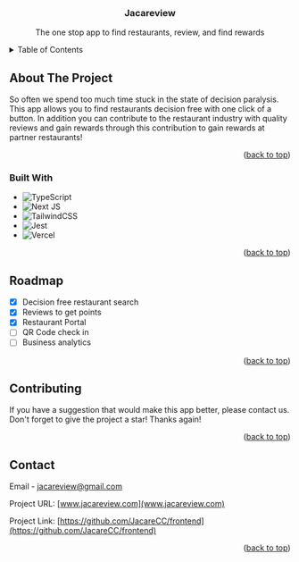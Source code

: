 <!-- PROJECT LOGO -->
<br />
<div align="center">
    <h3 align="center">Jacareview</h3>

  <p align="center">
    The one stop app to find restaurants, review, and find rewards 
  </p>
</div>



<!-- TABLE OF CONTENTS -->
<details>
  <summary>Table of Contents</summary>
  <ol>
    <li>
      <a href="#about-the-project">About The Project</a>
      <ul>
        <li><a href="#built-with">Built With</a></li>
      </ul>
    </li>
    <li><a href="#roadmap">Roadmap</a></li>
    <li><a href="#contributing">Contributing</a></li>
    <li><a href="#contact">Contact</a></li>
  </ol>
</details>



<!-- ABOUT THE PROJECT -->
## About The Project

So often we spend too much time stuck in the state of decision paralysis. This app allows you to find restaurants decision free with one click of a button. In addition you can contribute to the restaurant industry with quality reviews and gain rewards through this contribution to gain rewards at partner restaurants!

<p align="right">(<a href="#readme-top">back to top</a>)</p>



### Built With

* ![TypeScript](https://img.shields.io/badge/typescript-%23007ACC.svg?style=for-the-badge&logo=typescript&logoColor=white)
* ![Next JS](https://img.shields.io/badge/Next-black?style=for-the-badge&logo=next.js&logoColor=white)
* ![TailwindCSS](https://img.shields.io/badge/tailwindcss-%2338B2AC.svg?style=for-the-badge&logo=tailwind-css&logoColor=white)
* ![Jest](https://img.shields.io/badge/-jest-%23C21325?style=for-the-badge&logo=jest&logoColor=white)
* ![Vercel](https://img.shields.io/badge/vercel-%23000000.svg?style=for-the-badge&logo=vercel&logoColor=white)




<p align="right">(<a href="#readme-top">back to top</a>)</p>


<!-- ROADMAP -->
## Roadmap

- [x] Decision free restaurant search
- [x] Reviews to get points
- [x] Restaurant Portal
- [ ] QR Code check in
- [ ] Business analytics

<p align="right">(<a href="#readme-top">back to top</a>)</p>

## Contributing

If you have a suggestion that would make this app better, please contact us.
Don't forget to give the project a star! Thanks again!

<p align="right">(<a href="#readme-top">back to top</a>)</p>


<!-- CONTACT -->
## Contact

Email - jacareview@gmail.com

Project URL: [www.jacareview.com](www.jacareview.com)

Project Link: [https://github.com/JacareCC/frontend](https://github.com/JacareCC/frontend)

<p align="right">(<a href="#readme-top">back to top</a>)</p>
